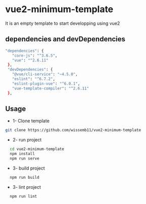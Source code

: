 # vue2-minimum-template
It is an empty template to start developping using vue2

## dependencies and devDependencies
 ```sh
 "dependencies": {
    "core-js": "^3.6.5",
    "vue": "^2.6.11"
  },
  "devDependencies": {
    "@vue/cli-service": "~4.5.0",
    "eslint": "^6.7.2",
    "eslint-plugin-vue": "^6.0.1",
    "vue-template-compiler": "^2.6.11"
  },
```

## Usage

- 1- Clone template 
```sh
git clone https://github.com/wissemb11/vue2-minimum-template
```

- 2- run project

```sh
  cd vue2-minimum-template
  npm install
  npm run serve
```

- 3- build project

```sh
  npm run build
```

- 3- lint project

```sh
  npm run lint
```
